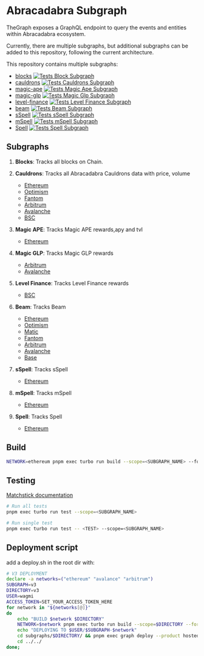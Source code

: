 # Abracadabra Subgraph

TheGraph exposes a GraphQL endpoint to query the events and entities within Abracadabra ecosystem.

Currently, there are multiple subgraphs, but additional subgraphs can be added to this repository, following the current architecture.

This repository contains multiple subgraphs:  

- [blocks](./subgraphs/blocks/README.md) [![Tests Block Subgraph](https://github.com/Abracadabra-money/abracadabra-subgraph/actions/workflows/blocks-tests.yml/badge.svg)](https://github.com/Abracadabra-money/abracadabra-subgraph/actions/workflows/blocks-tests.yml)
- [cauldrons](./subgraphs/cauldrons/README.md) [![Tests Cauldrons Subgraph](https://github.com/Abracadabra-money/abracadabra-subgraph/actions/workflows/cauldrons-tests.yml/badge.svg)](https://github.com/Abracadabra-money/abracadabra-subgraph/actions/workflows/cauldrons-tests.yml)
- [magic-ape](./subgraphs/magic-ape/README.md) [![Tests Magic Ape Subgraph](https://github.com/Abracadabra-money/abracadabra-subgraph/actions/workflows/magic-ape-tests.yml/badge.svg)](https://github.com/Abracadabra-money/abracadabra-subgraph/actions/workflows/magic-ape-tests.yml)
- [magic-glp](./subgraphs/magic-glp/README.md) [![Tests Magic Glp Subgraph](https://github.com/Abracadabra-money/abracadabra-subgraph/actions/workflows/magic-glp-tests.yml/badge.svg)](https://github.com/Abracadabra-money/abracadabra-subgraph/actions/workflows/magic-glp-tests.yml)
- [level-finance](./subgraphs/level-finance/README.md) [![Tests Level Finance Subgraph](https://github.com/Abracadabra-money/abracadabra-subgraph/actions/workflows/level-finance-tests.yml/badge.svg)](https://github.com/Abracadabra-money/abracadabra-subgraph/actions/workflows/level-finance-tests.yml)
- [beam](./subgraphs/beam/README.md) [![Tests Beam Subgraph](https://github.com/Abracadabra-money/abracadabra-subgraph/actions/workflows/beam-tests.yml/badge.svg)](https://github.com/Abracadabra-money/abracadabra-subgraph/actions/workflows/beam-tests.yml)
- [sSpell](./subgraphs/sspell/README.md) [![Tests sSpell Subgraph](https://github.com/Abracadabra-money/abracadabra-subgraph/actions/workflows/sspell-test.yml/badge.svg)](https://github.com/Abracadabra-money/abracadabra-subgraph/actions/workflows/sspell-test.yml)
- [mSpell](./subgraphs/mspell/README.md) [![Tests mSpell Subgraph](https://github.com/Abracadabra-money/abracadabra-subgraph/actions/workflows/mspell-test.yml/badge.svg)](https://github.com/Abracadabra-money/abracadabra-subgraph/actions/workflows/mspell-test.yml)
- [Spell](./subgraphs/spell/README.md) [![Tests Spell Subgraph](https://github.com/Abracadabra-money/abracadabra-subgraph/actions/workflows/spell-tests.yml/badge.svg)](https://github.com/Abracadabra-money/abracadabra-subgraph/actions/workflows/spell-tests.yml)

## Subgraphs

1. **Blocks**: Tracks all blocks on Chain.

2. **Cauldrons**: Tracks all Abracadabra Cauldrons data with price, volume
    - [Ethereum](https://api.studio.thegraph.com/query/56065/cauldrons/version/latest)
    - [Optimism](https://api.studio.thegraph.com/query/56065/cauldrons-optimism/version/latest)
    - [Fantom](https://api.studio.thegraph.com/query/56065/cauldrons-fantom/version/latest)
    - [Arbitrum](https://api.studio.thegraph.com/query/56065/cauldrons-arbitrum/version/latest)
    - [Avalanche](https://api.studio.thegraph.com/query/56065/cauldrons-avalanche/version/latest)
    - [BSC](https://api.thegraph.com/subgraphs/name/0xfantaholic/cauldrons-bsc)

3. **Magic APE**: Tracks Magic APE rewards,apy and tvl
    - [Ethereum](https://api.studio.thegraph.com/query/56065/magic-ape/version/latest)

4. **Magic GLP**: Tracks Magic GLP rewards
    - [Arbitrum](https://api.studio.thegraph.com/query/56065/magic-glp-arbitrum/version/latest)
    - [Avalanche](https://api.studio.thegraph.com/query/56065/magic-glp-avalanche/version/latest)

5. **Level Finance**: Tracks Level Finance rewards
    - [BSC](https://api.thegraph.com/subgraphs/name/0xfantaholic/level-finance-bsc)

6. **Beam**: Tracks Beam
    - [Ethereum](https://api.studio.thegraph.com/query/56065/beam/version/latest)
    - [Optimism](https://api.studio.thegraph.com/query/56065/beam-optimism/version/latest)
    - [Matic](https://api.studio.thegraph.com/query/56065/beam-matic/version/latest)
    - [Fantom](https://api.studio.thegraph.com/query/56065/beam-fantom/version/latest)
    - [Arbitrum](https://api.studio.thegraph.com/query/56065/beam-arbitrum/version/latest)
    - [Avalanche](https://api.studio.thegraph.com/query/56065/beam-avalanche/version/latest)
    - [Base](https://api.studio.thegraph.com/query/56065/beam-base/version/latest)

7. **sSpell**: Tracks sSpell
    - [Ethereum](https://api.studio.thegraph.com/query/56065/sspell/version/latest)

8. **mSpell**: Tracks mSpell
    - [Ethereum](https://api.studio.thegraph.com/query/56065/mspell/version/latest)

9. **Spell**: Tracks Spell
    - [Ethereum](https://api.studio.thegraph.com/query/56065/spell/version/latest)

## Build

```sh
NETWORK=ethereum pnpm exec turbo run build --scope=<SUBGRAPH_NAME> --force
```

## Testing

[Matchstick documentation](https://thegraph.com/docs/developer/matchstick)

```sh
# Run all tests
pnpm exec turbo run test --scope=<SUBGRAPH_NAME>

# Run single test
pnpm exec turbo run test -- <TEST> --scope=<SUBGRAPH_NAME>
```

## Deployment script

add a deploy.sh in the root dir with:
```sh
# V3 DEPLOYMENT
declare -a networks=("ethereum" "avalance" "arbitrum")
SUBGRAPH=v3
DIRECTORY=v3
USER=wagmi
ACCESS_TOKEN=SET_YOUR_ACCESS_TOKEN_HERE
for network in "${networks[@]}"
do
    echo "BUILD $network $DIRECTORY" 
    NETWORK=$network pnpm exec turbo run build --scope=$DIRECTORY --force
    echo "DEPLOYING TO $USER/$SUBGRAPH-$network" 
    cd subgraphs/$DIRECTORY/ && pnpm exec graph deploy --product hosted-service $USER/$SUBGRAPH-$network --access-token $ACCESS_TOKEN
    cd ../../
done;
```
